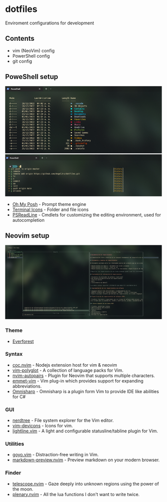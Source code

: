 # dotfiles
Enviroment configurations for development

## Contents
- vim (NeoVim) config
- PowerShell config
- git config

## PoweShell setup
![](images/powershell.png)
![](images/psreadline.png)
- [Oh My Posh](https://ohmyposh.dev/) - Prompt theme engine
- [Terminal Icons](https://github.com/devblackops/Terminal-Icons) - Folder and file icons
- [PSReadLine](https://docs.microsoft.com/en-us/powershell/module/psreadline/) - Cmdlets for customizing the editing environment, used for autocompletion

## Neovim setup
![](images/vim.png)
### Theme
- [Everforest](https://github.com/sainnhe/everforest)
### Syntax
- [coc.nvim](https://github.com/neoclide/coc.nvim) - Nodejs extension host for vim & neovim
- [vim-polyglot](https://github.com/sheerun/vim-polyglot) - A collection of language packs for Vim.
- [nvim-autopairs](https://github.com/windwp/nvim-autopairs) - Plugin for Neovim that supports multiple characters.
- [emmet-vim](https://github.com/mattn/emmet-vim) - Vim plug-in which provides support for expanding abbreviations.
- [Omnisharp](https://github.com/OmniSharp/omnisharp-vim) - Omnisharp is a plugin form Vim to provide IDE like abilities for C# 
### GUI
- [nerdtree](https://github.com/preservim/nerdtree) - File system explorer for the Vim editor.
- [vim-devicons](https://github.com/ryanoasis/vim-devicons) - Icons for vim.
- [lightline.vim](https://github.com/itchyny/lightline.vim) - A light and configurable statusline/tabline plugin for Vim.
### Utilities
- [goyo.vim](https://github.com/junegunn/goyo.vim) - Distraction-free writing in Vim.
- [markdown-preview.nvim](https://github.com/iamcco/markdown-preview.nvim) - Preview markdown on your modern browser.
### Finder
- [telescope.nvim](https://github.com/nvim-telescope/telescope.nvim) - Gaze deeply into unknown regions using the power of the moon.
- [plenary.nvim](https://github.com/nvim-lua/plenary.nvim) - All the lua functions I don't want to write twice.

